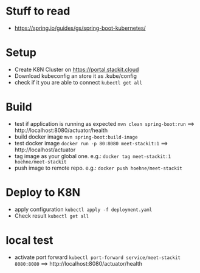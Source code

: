 # Stuff to read

* https://spring.io/guides/gs/spring-boot-kubernetes/


# Setup

* Create K8N Cluster on https://portal.stackit.cloud
* Download kubeconfig an store it as .kube/config
* check if it you are able to connect `kubectl get all`


# Build

* test if application is running as expected `mvn clean spring-boot:run` ==> http://localhost:8080/actuator/health
* build docker image `mvn spring-boot:build-image`
* test docker image `docker run -p 80:8080 meet-stackit:1` ==> http://localhost/actuator
* tag image as your global one. e.g.: `docker tag meet-stackit:1 hoehne/meet-stackit`
* push image to remote repo. e.g.: `docker push hoehne/meet-stackit`


# Deploy to K8N

* apply configuration `kubectl apply -f deployment.yaml`
* Check result `kubectl get all`


# local test

* activate port forward `kubectl port-forward service/meet-stackit 8080:8080` ==> http://localhost:8080/actuator/health





